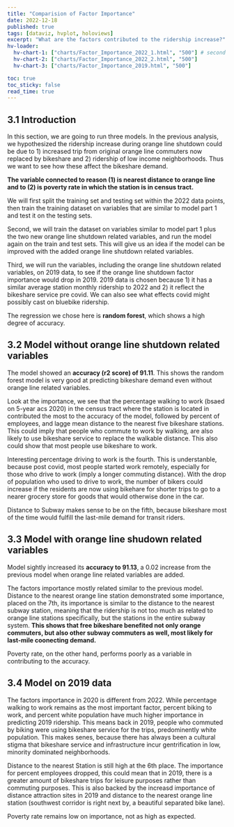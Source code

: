 ```yaml
---
title: "Comparision of Factor Importance"
date: 2022-12-18
published: true
tags: [dataviz, hvplot, holoviews]
excerpt: "What are the factors contributed to the ridership increase?"
hv-loader:
  hv-chart-1: ["charts/Factor_Importance_2022_1.html", "500"] # second argument is the height
  hv-chart-2: ["charts/Factor_Importance_2022_2.html", "500"]
  hv-chart-3: ["charts/Factor_Importance_2019.html", "500"]

toc: true
toc_sticky: false
read_time: true
---
```


## 3.1 Introduction 

In this section, we are going to run three models. In the previous analysis, we hypothesized the ridership increase during orange line shutdown could be due to 1) increased trip from original orange line commuters now replaced by bikeshare and 2) ridership of low income neighborhoods. Thus we want to see how these affect the bikeshare demand. 

**The variable connected to reason (1) is nearest distance to orange line and to (2) is poverty rate in which the station is in census tract.**

We will first split the training set and testing set within the 2022 data points, then train the training dataset on variables that are similar to model part 1 and test it on the testing sets. 

Second, we will train the dataset on variables similar to model part 1 plus the two new orange line shutdown related variables, and run the model again on the train and test sets. This will give us an idea if the model can be improved with the added orange line shutdown related variables.

Third, we will run the variables, including the orange line shutdown related variables, on 2019 data, to see if the orange line shutdown factor importance would drop in 2019. 2019 data is chosen because 1) it has a similar average station monthly ridership to 2022 and 2) it reflect the bikeshare service pre covid. We can also see what effects covid might possibly cast on bluebike ridership.

The regression we chose here is **random forest**, which shows a high degree of accuracy.

## 3.2 Model without orange line shutdown related variables

<div id="hv-chart-1"></div>

The model showed an **accuracy (r2 score) of 91.11**. This shows the random forest model is very good at predicting bikeshare demand even without orange line related variables. 

Look at the importance, we see that the percentage walking to work (bsaed on 5-year acs 2020) in the census tract where the station is located in contributed the most to the accuracy of the model, followed by percent of employees, and lagge mean distance to the nearest five bikeshare stations. This could imply that people who commute to work by walking, are also likely to use bikeshare service to replace the walkable distance. This also could show that most people use bikeshare to work. 

Interesting percentage driving to work is the fourth. This is understanble, because post covid, most people started work remotely, especially for those who drive to work (imply a longer commuting distance). With the drop of population who used to drive to work, the number of bikers could increase if the residents are now using bikehare for shorter trips to go to a nearer grocery store for goods that would otherwise done in the car. 

Distance to Subway makes sense to be on the fifth, because bikeshare most of the time would fulfill the last-mile demand for transit riders.

## 3.3 Model with orange line shudown related variables

<div id="hv-chart-2"></div>

Model sightly increased its **accuracy to 91.13**, a 0.02 increase from the previous model when orange line related variables are added. 

The factors importance mostly related similar to the previous model. Distance to the nearest orange line station demonstrated some importance, placed on the 7th, its importance is similar to the distance to the nearest subway station, meaning that the ridership is not too much as related to orange line stations specifically, but the stations in the entire subway system. **This shows that free bikeshare benefited not only orange commuters, but also other subway commuters as well, most likely for last-mile coonecting demand.**

Poverty rate, on the other hand, performs poorly as a variable in contributing to the accuracy.

## 3.4 Model on 2019 data

<div id="hv-chart-3"></div>

The factors importance in 2020 is different from 2022. While percentage walking to work remains as the most important factor, percent biking to work, and percent white population have much higher importance in predicting 2019 ridership. This means back in 2019, people who commuted by biking were using bikeshare service for the trips, predominently white population. This makes senes, because there has always been a cultural stigma that bikeshare service and infrastructure incur gentrification in low, minority dominated neighborhoods. 

Distance to the nearest Station is still high at the 6th place. The importance for percent employees dropped, this could mean that in 2019, there is a greater amount of bikeshare trips for leisure purposes rather than commuting purposes. This is also backed by the increasd importance of distance attraction sites in 2019 and distance to the nearest orange line station (southwest corridor is right next by, a beautiful separated bike lane). 

Poverty rate remains low on importance, not as high as expected. 
